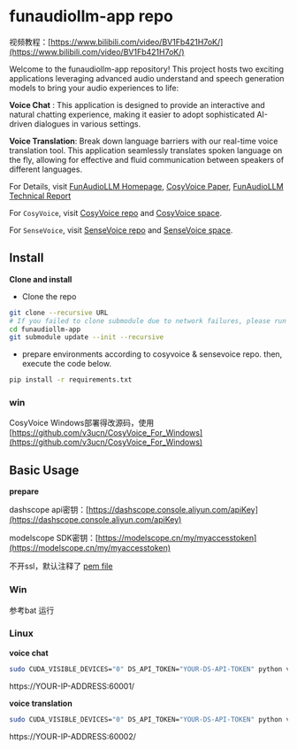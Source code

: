 # funaudiollm-app repo

视频教程：[https://www.bilibili.com/video/BV1Fb421H7oK/](https://www.bilibili.com/video/BV1Fb421H7oK/)  

Welcome to the funaudiollm-app repository! This project hosts two exciting applications leveraging advanced audio understand and speech generation models to bring your audio experiences to life:

**Voice Chat** :  This application is designed to provide an interactive and natural chatting experience, making it easier to adopt sophisticated AI-driven dialogues in various settings.

**Voice Translation**: Break down language barriers with our real-time voice translation tool. This application seamlessly translates spoken language on the fly, allowing for effective and fluid communication between speakers of different languages.

For Details, visit [FunAudioLLM Homepage](https://fun-audio-llm.github.io/), [CosyVoice Paper](https://fun-audio-llm.github.io/pdf/CosyVoice_v1.pdf), [FunAudioLLM Technical Report](https://fun-audio-llm.github.io/pdf/FunAudioLLM.pdf)

For `CosyVoice`, visit [CosyVoice repo](https://github.com/FunAudioLLM/CosyVoice) and [CosyVoice space](https://www.modelscope.cn/studios/iic/CosyVoice-300M).

For `SenseVoice`, visit [SenseVoice repo](https://github.com/FunAudioLLM/SenseVoice) and [SenseVoice space](https://www.modelscope.cn/studios/iic/SenseVoice).

## Install

**Clone and install**

- Clone the repo
``` sh
git clone --recursive URL
# If you failed to clone submodule due to network failures, please run following command until success
cd funaudiollm-app
git submodule update --init --recursive
```

- prepare environments according to cosyvoice & sensevoice repo. then, execute the code below.
``` sh
pip install -r requirements.txt
```

### win

CosyVoice Windows部署得改源码，使用[https://github.com/v3ucn/CosyVoice_For_Windows](https://github.com/v3ucn/CosyVoice_For_Windows)  

## Basic Usage
**prepare**


dashscope api密钥：[https://dashscope.console.aliyun.com/apiKey](https://dashscope.console.aliyun.com/apiKey)  

modelscope SDK密钥：[https://modelscope.cn/my/myaccesstoken](https://modelscope.cn/my/myaccesstoken)  

不开ssl，默认注释了 [pem file](https://blog.csdn.net/liuchenbaidu/article/details/136722001)  

### Win

参考bat 运行

### Linux

**voice chat**

``` sh
sudo CUDA_VISIBLE_DEVICES="0" DS_API_TOKEN="YOUR-DS-API-TOKEN" python voice_chat.py >> ./log.txt
```
https://YOUR-IP-ADDRESS:60001/

**voice translation**

``` sh
sudo CUDA_VISIBLE_DEVICES="0" DS_API_TOKEN="YOUR-DS-API-TOKEN" python voice_translation.py >> ./log.txt
```
https://YOUR-IP-ADDRESS:60002/


